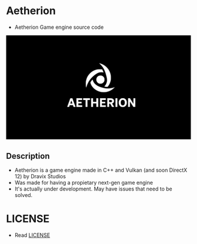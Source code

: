 # Aetherion
- Aetherion Game engine source code

![Aetherion Logo](./aetherion_logo.png)

## Description
- Aetherion is a game engine made in C++ and Vulkan (and soon DirectX 12) by Dravix Studios
- Was made for having a propietary next-gen game engine
- It's actually under development. May have issues that need to be solved.

# LICENSE
- Read [LICENSE](./LICENSE)